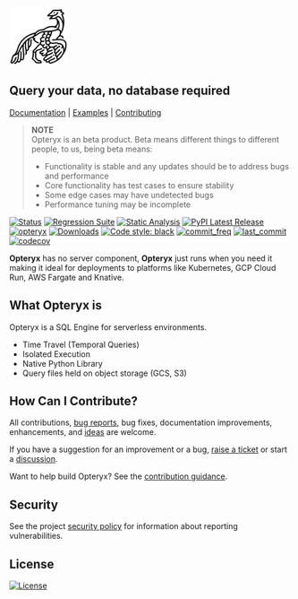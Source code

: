 <img align="centre" alt="archaeopteryx" height="104" src="opteryx.png" />

## Query your data, no database required

[Documentation](https://mabel-dev.github.io/opteryx/) |
[Examples](notebooks) |
[Contributing](.github/CONTRIBUTING.md)

> **NOTE**  
> Opteryx is an beta product. Beta means different things to different people, to us, being beta means:
>
> - Functionality is stable and any updates should be to address bugs and performance
> - Core functionality has test cases to ensure stability
> - Some edge cases may have undetected bugs
> - Performance tuning may be incomplete

[![Status](https://img.shields.io/badge/status-beta-blue)](https://github.com/mabel-dev/opteryx)
[![Regression Suite](https://github.com/mabel-dev/opteryx/actions/workflows/regression_suite.yaml/badge.svg)](https://github.com/mabel-dev/opteryx/actions/workflows/regression_suite.yaml)
[![Static Analysis](https://github.com/mabel-dev/opteryx/actions/workflows/static_analysis.yml/badge.svg)](https://github.com/mabel-dev/opteryx/actions/workflows/static_analysis.yml)
[![PyPI Latest Release](https://img.shields.io/pypi/v/opteryx.svg)](https://pypi.org/project/opteryx/)
[![opteryx](https://snyk.io/advisor/python/opteryx/badge.svg?style=flat-square)](https://snyk.io/advisor/python/opteryx)
[![Downloads](https://pepy.tech/badge/opteryx)](https://pepy.tech/project/opteryx)
[![Code style: black](https://img.shields.io/badge/code%20style-black-000000.svg)](https://github.com/psf/black)
[![commit_freq](https://img.shields.io/github/commit-activity/m/mabel-dev/opteryx)](https://github.com/mabel-dev/opteryx/commits)
[![last_commit](https://img.shields.io/github/last-commit/mabel-dev/opteryx)](https://github.com/mabel-dev/opteryx/commits)
[![codecov](https://codecov.io/gh/mabel-dev/opteryx/branch/master/graph/badge.svg?token=sIgKpzzd95)](https://codecov.io/gh/mabel-dev/opteryx)

**Opteryx** has no server component, **Opteryx** just runs when you need it making it ideal for deployments to platforms like Kubernetes, GCP Cloud Run, AWS Fargate and Knative.

## What Opteryx is

Opteryx is a SQL Engine for serverless environments.

- Time Travel (Temporal Queries)
- Isolated Execution
- Native Python Library
- Query files held on object storage (GCS, S3)

## How Can I Contribute?

All contributions, [bug reports](https://github.com/mabel-dev/opteryx/issues/new/choose), bug fixes, documentation improvements, enhancements, and [ideas](https://github.com/mabel-dev/opteryx/issues/new/choose) are welcome.

If you have a suggestion for an improvement or a bug, [raise a ticket](https://github.com/mabel-dev/opteryx/issues/new/choose) or start a [discussion](https://github.com/mabel-dev/opteryx/discussions).

Want to help build Opteryx? See the [contribution guidance](https://github.com/mabel-dev/opteryx/blob/main/.github/CONTRIBUTING.md).

## Security

See the project [security policy](SECURITY.md) for information about reporting vulnerabilities.

## License

[![License](https://img.shields.io/badge/License-Apache%202.0-blue.svg)](https://github.com/mabel-dev/opteryx/blob/master/LICENSE)
